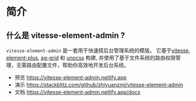 # 简介

## 什么是 vitesse-element-admin ?
`vitesse-element-admin` 是一套用于快速搭后台管理系统的模版。 它基于[vitesse](https://github.com/antfu/vitesse), [element-plus](https://github.com/element-plus/element-plus), [ag-grid](https://github.com/ag-grid/ag-grid) 和 [unocss](https://github.com/unocss/unocss) 构建, 并使用了基于文件系统的路由权限管理，无需路由配置文件，帮助你高效地开发后台系统。

- 预览 https://vitesse-element-admin.netlify.app
- 演示 https://stackblitz.com/github/zhiyuanzmj/vitesse-element-admin
- 文档 https://vitesse-element-admin.netlify.app/docs
